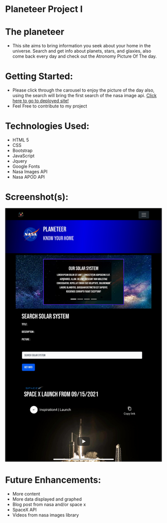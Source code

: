 # Planeteer Project  I
# The planeteer 
* This site aims to bring information you seek about your home in the universe. Search and get info about planets, stars, and glaxies, also come back every day and check out the Atronomy Picture Of The day. 

# Getting Started: 
* Please click through the carousel to enjoy the picture of the day
also, using the search will bring the first search of the nasa image api.
[Click here to go to deployed site!](https://angry-fermat-671a4b.netlify.app/?fname=London&lname=Get+Info)
* Feel Free to contribute to my project


# Technologies Used: 
* HTML 5
* CSS 
* Bootstrap
* JavaScript
* Jquery
* Google Fonts
* Nasa Images API
* Nasa APOD API


# Screenshot(s): 

![Screen Shot](img/IMG_0316.jpg?raw=true "Ipad view")




# Future Enhancements: 
* More content 
* More data displayed and graphed 
* Blog post from nasa and/or space x 
* SpaceX API
* Videos from nasa images library